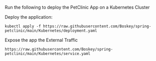 Run the following to deploy the PetClinic App on a Kubernetes Cluster

Deploy the application:

`kubectl apply -f https://raw.githubusercontent.com/Boskey/spring-petclinic/main/Kubernetes/deployment.yaml`

Expose the app the External Traffic

`https://raw.githubusercontent.com/Boskey/spring-petclinic/main/Kubernetes/service.yaml`
